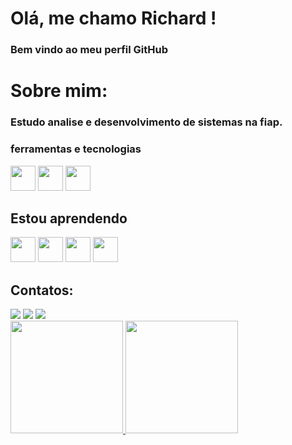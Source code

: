 # Olá, me chamo Richard ! 
### Bem vindo ao meu perfil GitHub 

# Sobre mim:

### Estudo analise e desenvolvimento de sistemas na fiap.

### ferramentas e tecnologias 
<img src="https://cdn.jsdelivr.net/gh/devicons/devicon@latest/icons/html5/html5-original.svg" width="40" heigth="40"/> <img src="https://cdn.jsdelivr.net/gh/devicons/devicon@latest/icons/css3/css3-original.svg"  width="40" heigth="40" /> <img src="https://cdn.jsdelivr.net/gh/devicons/devicon@latest/icons/javascript/javascript-original.svg"  width="40" heigth="40" />



## Estou aprendendo
<img src="https://cdn.jsdelivr.net/gh/devicons/devicon@latest/icons/react/react-original.svg"   width="40" heigth="40"/> <img src="https://cdn.jsdelivr.net/gh/devicons/devicon@latest/icons/typescript/typescript-original.svg"   width="40" heigth="40"/> <img src="https://cdn.jsdelivr.net/gh/devicons/devicon@latest/icons/java/java-original.svg"  width="40" heigth="40" /> <img src="https://cdn.jsdelivr.net/gh/devicons/devicon@latest/icons/nextjs/nextjs-original.svg"  width="40" heigth="40" />


## Contatos:

<div>
<a href="https://instagram.com/lopes_richard1" target="_blank"><img loading="lazy" src="https://img.shields.io/badge/-Instagram-%23E4405F?style=for-the-badge&logo=instagram&logoColor=white" target="_blank"></a>
<a href = "mailto:richardlopes348@gmail.com"><img loading="lazy" src="https://img.shields.io/badge/Gmail-D14836?style=for-the-badge&logo=gmail&logoColor=white" target="_blank"></a>
<a href="https://www.linkedin.com/in/richard-lopes-964a4b24a/" target="_blank"><img loading="lazy"src="https://img.shields.io/badge/-LinkedIn-%230077B5?style=for-the-badge&logo=linkedin&logoColor=white" target="_blank"></a>   
  
</div>

<div>
<a href="https://github.com/Richardlopes1">
<img loading="lazy" height="180em" src="https://github-readme-stats.vercel.app/api/top-langs/?username=Richardlopes1&layout=compact&langs_count=7&theme=dracula"/>
<img loading="lazy" height="180em" src="https://github-readme-stats.vercel.app/api?username=Richardlopes1&show_icons=true&theme=dracula&include_all_commits=true&count_private=true"/>
</div>




<!--
**RichardLopes1/Richardlopes1** is a ✨ _special_ ✨ repository because its `README.md` (this file) appears on your GitHub profile.

Here are some ideas to get you started:

- 🔭 I’m currently working on ...
- 🌱 I’m currently learning ...
- 👯 I’m looking to collaborate on ...
- 🤔 I’m looking for help with ...
- 💬 Ask me about ...
- 📫 How to reach me: ...
- 😄 Pronouns: ...
- ⚡ Fun fact: ...
-->
